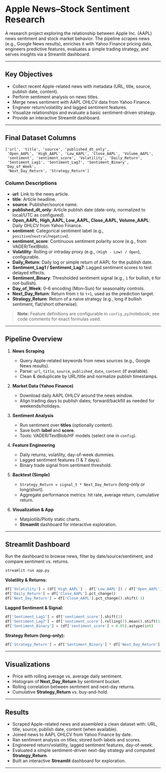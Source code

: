 # Apple News–Stock Sentiment Research

A research project exploring the relationship between Apple Inc. (AAPL) news sentiment and stock market behavior. The pipeline scrapes news (e.g., Google News results), enriches it with Yahoo Finance pricing data, engineers predictive features, evaluates a simple trading strategy, and serves insights via a Streamlit dashboard.

---

## Key Objectives

* Collect recent Apple-related news with metadata (URL, title, source, publish date, content).
* Perform sentiment analysis on news titles.
* Merge news sentiment with AAPL OHLCV data from Yahoo Finance.
* Engineer return/volatility and lagged sentiment features.
* Visualize relationships and evaluate a basic sentiment-driven strategy.
* Provide an interactive Streamlit dashboard.

---

## Final Dataset Columns

```
['url', 'title', 'source', 'published_dt_only',
 'Open_AAPL', 'High_AAPL', 'Low_AAPL', 'Close_AAPL', 'Volume_AAPL',
 'sentiment', 'sentiment_score', 'Volatility', 'Daily_Return',
 'Sentiment_Lag1', 'Sentiment_Lag7', 'Sentiment_Binary', 'Day_of_Week',
 'Next_Day_Return', 'Strategy_Return']
```

### Column Descriptions

* **url**: Link to the news article.
* **title**: Article headline.
* **source**: Publisher/source name.
* **published\_dt\_only**: Article publish date (date-only, normalized to local/UTC as configured).
* **Open\_AAPL, High\_AAPL, Low\_AAPL, Close\_AAPL, Volume\_AAPL**: Daily OHLCV from Yahoo Finance.
* **sentiment**: Categorical sentiment label (e.g., `positive`/`neutral`/`negative`).
* **sentiment\_score**: Continuous sentiment polarity score (e.g., from VADER/TextBlob).
* **Volatility**: Rolling or intraday proxy (e.g., `(High - Low) / Open`), configurable.
* **Daily\_Return**: Daily log or simple return of AAPL for the publish date.
* **Sentiment\_Lag1 / Sentiment\_Lag7**: Lagged sentiment scores to test delayed effects.
* **Sentiment\_Binary**: Thresholded sentiment signal (e.g., `1` for bullish, `0` for not-bullish).
* **Day\_of\_Week**: 0–6 encoding (Mon–Sun) for seasonality controls.
* **Next\_Day\_Return**: Return from `t` to `t+1`, used as the prediction target.
* **Strategy\_Return**: Return of a naive strategy (e.g., long if bullish sentiment, flat/short otherwise).

> **Note:** Feature definitions are configurable in `config.py`/notebook; see code comments for exact formulas used.

---

## Pipeline Overview

1. **News Scraping**

   * Query Apple-related keywords from news sources (e.g., Google News results).
   * Parse: `url`, `title`, `source`, `published_date`, `content` (if available).
   * Clean & deduplicate by URL/title and normalize publish timestamps.

2. **Market Data (Yahoo Finance)**

   * Download daily AAPL OHLCV around the news window.
   * Align trading days to publish dates; forward/backfill as needed for weekends/holidays.

3. **Sentiment Analysis**

   * Run sentiment over **titles** (optionally content).
   * Save both **label** and **score**.
   * Tools: VADER/TextBlob/HF models (select one in `config`).

4. **Feature Engineering**

   * Daily returns, volatility, day-of-week dummies.
   * Lagged sentiment features (1 & 7 days).
   * Binary trade signal from sentiment threshold.

5. **Backtest (Simple)**

   * `Strategy_Return = signal_t * Next_Day_Return` (long-only or long/short).
   * Aggregate performance metrics: hit rate, average return, cumulative return.

6. **Visualization & App**

   * Matplotlib/Plotly static charts.
   * **Streamlit** dashboard for interactive exploration.

---

## Streamlit Dashboard

Run the dashboard to browse news, filter by date/source/sentiment, and compare sentiment vs. returns.

```bash
streamlit run app.py
```


**Volatility & Returns:**

```python
df['Volatility'] = (df['High_AAPL'] - df['Low_AAPL']) / df['Open_AAPL']
df['Daily_Return'] = df['Close_AAPL'].pct_change()
df['Next_Day_Return'] = df['Close_AAPL'].pct_change().shift(-1)
```

**Lagged Sentiment & Signal:**

```python
df['Sentiment_Lag1'] = df['sentiment_score'].shift(1)
df['Sentiment_Lag7'] = df['sentiment_score'].rolling(7).mean().shift(1)
df['Sentiment_Binary'] = (df['sentiment_score'] > 0.05).astype(int)
```

**Strategy Return (long-only):**

```python
df['Strategy_Return'] = df['Sentiment_Binary'] * df['Next_Day_Return']
```

---

## Visualizations

* Price with rolling average vs. average daily sentiment.
* Histogram of **Next\_Day\_Return** by sentiment bucket.
* Rolling correlation between sentiment and next-day returns.
* Cumulative **Strategy\_Return** vs. buy-and-hold.

---

## Results

* Scraped Apple-related news and assembled a clean dataset with: URL, title, source, publish date, content (when available).
* Joined news to AAPL OHLCV from Yahoo Finance by date.
* Ran sentiment analysis on titles; stored both labels and scores.
* Engineered return/volatility, lagged sentiment features, day-of-week.
* Evaluated a simple sentiment-driven next-day strategy and computed **Strategy\_Return**.
* Built an interactive **Streamlit** dashboard for exploration.

---
